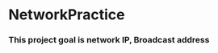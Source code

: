 # NetworkPractice

<h3> This project goal is network IP, Broadcast address</h3>

<body>
  <div>
  
  <title> Enter the index.html </title>
  
  </div>
 </body>
